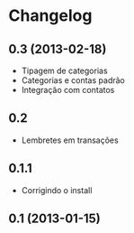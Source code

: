 Changelog
=========

## 0.3 (2013-02-18)

- Tipagem de categorias
- Categorias e contas padrão
- Integração com contatos

## 0.2

- Lembretes em transações

## 0.1.1

- Corrigindo o install

## 0.1 (2013-01-15)
